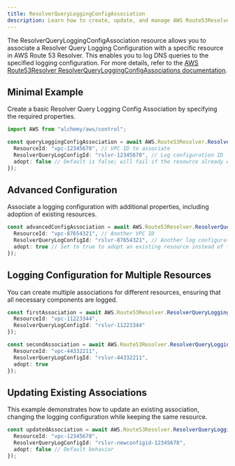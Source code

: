 ```yaml
---
title: ResolverQueryLoggingConfigAssociation
description: Learn how to create, update, and manage AWS Route53Resolver ResolverQueryLoggingConfigAssociations using Alchemy Cloud Control.
---
```



The ResolverQueryLoggingConfigAssociation resource allows you to associate a Resolver Query Logging Configuration with a specific resource in AWS Route 53 Resolver. This enables you to log DNS queries to the specified logging configuration. For more details, refer to the [AWS Route53Resolver ResolverQueryLoggingConfigAssociations documentation](https://docs.aws.amazon.com/route53resolver/latest/userguide/).

## Minimal Example

Create a basic Resolver Query Logging Config Association by specifying the required properties.

```ts
import AWS from "alchemy/aws/control";

const queryLoggingConfigAssociation = await AWS.Route53Resolver.ResolverQueryLoggingConfigAssociation("basicConfigAssociation", {
  ResourceId: "vpc-12345678", // VPC ID to associate
  ResolverQueryLogConfigId: "rslvr-12345678", // Log configuration ID
  adopt: false // Default is false; will fail if the resource already exists
});
```

## Advanced Configuration

Associate a logging configuration with additional properties, including adoption of existing resources.

```ts
const advancedConfigAssociation = await AWS.Route53Resolver.ResolverQueryLoggingConfigAssociation("advancedConfigAssociation", {
  ResourceId: "vpc-87654321", // Another VPC ID
  ResolverQueryLogConfigId: "rslvr-87654321", // Another log configuration ID
  adopt: true // Set to true to adopt an existing resource instead of failing
});
```

## Logging Configuration for Multiple Resources

You can create multiple associations for different resources, ensuring that all necessary components are logged.

```ts
const firstAssociation = await AWS.Route53Resolver.ResolverQueryLoggingConfigAssociation("firstAssociation", {
  ResourceId: "vpc-11223344",
  ResolverQueryLogConfigId: "rslvr-11223344"
});

const secondAssociation = await AWS.Route53Resolver.ResolverQueryLoggingConfigAssociation("secondAssociation", {
  ResourceId: "vpc-44332211",
  ResolverQueryLogConfigId: "rslvr-44332211",
  adopt: true
});
```

## Updating Existing Associations

This example demonstrates how to update an existing association, changing the logging configuration while keeping the same resource.

```ts
const updatedAssociation = await AWS.Route53Resolver.ResolverQueryLoggingConfigAssociation("updatedAssociation", {
  ResourceId: "vpc-12345678",
  ResolverQueryLogConfigId: "rslvr-newconfigid-12345678",
  adopt: false // Default behavior
});
```
